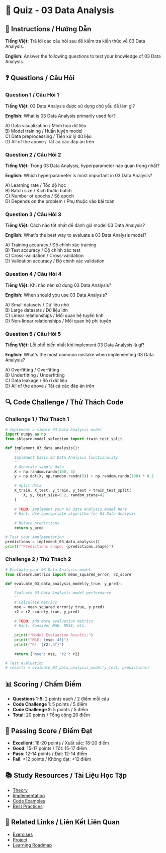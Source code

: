 # 🧠 Quiz - 03 Data Analysis

## 📝 Instructions / Hướng Dẫn

**Tiếng Việt:** Trả lời các câu hỏi sau để kiểm tra kiến thức về 03 Data Analysis.

**English:** Answer the following questions to test your knowledge of 03 Data Analysis.

## ❓ Questions / Câu Hỏi

### Question 1 / Câu Hỏi 1
**Tiếng Việt:** 03 Data Analysis được sử dụng chủ yếu để làm gì?

**English:** What is 03 Data Analysis primarily used for?

A) Data visualization / Minh họa dữ liệu  
B) Model training / Huấn luyện model  
C) Data preprocessing / Tiền xử lý dữ liệu  
D) All of the above / Tất cả các đáp án trên

### Question 2 / Câu Hỏi 2
**Tiếng Việt:** Trong 03 Data Analysis, hyperparameter nào quan trọng nhất?

**English:** Which hyperparameter is most important in 03 Data Analysis?

A) Learning rate / Tốc độ học  
B) Batch size / Kích thước batch  
C) Number of epochs / Số epoch  
D) Depends on the problem / Phụ thuộc vào bài toán

### Question 3 / Câu Hỏi 3
**Tiếng Việt:** Cách nào tốt nhất để đánh giá model 03 Data Analysis?

**English:** What's the best way to evaluate a 03 Data Analysis model?

A) Training accuracy / Độ chính xác training  
B) Test accuracy / Độ chính xác test  
C) Cross-validation / Cross-validation  
D) Validation accuracy / Độ chính xác validation

### Question 4 / Câu Hỏi 4
**Tiếng Việt:** Khi nào nên sử dụng 03 Data Analysis?

**English:** When should you use 03 Data Analysis?

A) Small datasets / Dữ liệu nhỏ  
B) Large datasets / Dữ liệu lớn  
C) Linear relationships / Mối quan hệ tuyến tính  
D) Non-linear relationships / Mối quan hệ phi tuyến

### Question 5 / Câu Hỏi 5
**Tiếng Việt:** Lỗi phổ biến nhất khi implement 03 Data Analysis là gì?

**English:** What's the most common mistake when implementing 03 Data Analysis?

A) Overfitting / Overfitting  
B) Underfitting / Underfitting  
C) Data leakage / Rò rỉ dữ liệu  
D) All of the above / Tất cả các đáp án trên

## 🔍 Code Challenge / Thử Thách Code

### Challenge 1 / Thử Thách 1
```python
# Implement a simple 03 Data Analysis model
import numpy as np
from sklearn.model_selection import train_test_split

def implement_03_data_analysis():
    '''
    Implement basic 03 Data Analysis functionality
    '''
    # Generate sample data
    X = np.random.randn(100, 5)
    y = np.dot(X, np.random.randn(5)) + np.random.randn(100) * 0.1
    
    # Split data
    X_train, X_test, y_train, y_test = train_test_split(
        X, y, test_size=0.2, random_state=42
    )
    
    # TODO: Implement your 03 Data Analysis model here
    # Hint: Use appropriate algorithm for 03 Data Analysis
    
    # Return predictions
    return y_pred

# Test your implementation
predictions = implement_03_data_analysis()
print(f"Predictions shape: {predictions.shape}")
```

### Challenge 2 / Thử Thách 2
```python
# Evaluate your 03 Data Analysis model
from sklearn.metrics import mean_squared_error, r2_score

def evaluate_03_data_analysis_model(y_true, y_pred):
    '''
    Evaluate 03 Data Analysis model performance
    '''
    # Calculate metrics
    mse = mean_squared_error(y_true, y_pred)
    r2 = r2_score(y_true, y_pred)
    
    # TODO: Add more evaluation metrics
    # Hint: Consider MAE, RMSE, etc.
    
    print(f"Model Evaluation Results:")
    print(f"MSE: {mse:.4f}")
    print(f"R²: {r2:.4f}")
    
    return {'mse': mse, 'r2': r2}

# Test evaluation
# results = evaluate_03_data_analysis_model(y_test, predictions)
```

## 📊 Scoring / Chấm Điểm

- **Questions 1-5**: 2 points each / 2 điểm mỗi câu
- **Code Challenge 1**: 5 points / 5 điểm
- **Code Challenge 2**: 5 points / 5 điểm
- **Total**: 20 points / Tổng cộng 20 điểm

## 🎯 Passing Score / Điểm Đạt

- **Excellent**: 18-20 points / Xuất sắc: 18-20 điểm
- **Good**: 15-17 points / Tốt: 15-17 điểm  
- **Pass**: 12-14 points / Đạt: 12-14 điểm
- **Fail**: <12 points / Không đạt: <12 điểm

## 📚 Study Resources / Tài Liệu Học Tập

- [Theory](./THEORY_03_data_analysis.md)
- [Implementation](./IMPLEMENTATION_03_data_analysis.md)
- [Code Examples](./CODE_EXAMPLES_03_data_analysis.md)
- [Best Practices](./BEST_PRACTICES_03_data_analysis.md)

## 🔗 Related Links / Liên Kết Liên Quan

- [Exercises](./EXERCISES_03_data_analysis.md)
- [Project](./PROJECT_03_data_analysis.md)
- [Learning Roadmap](./LEARNING_ROADMAP_03_data_analysis.md)

